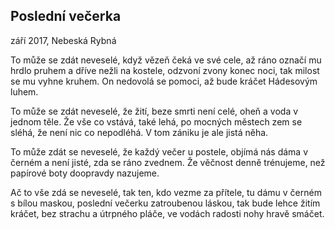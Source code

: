 
## Poslední večerka
září 2017, Nebeská Rybná


To může se zdát neveselé,
když vězeň čeká ve své cele,
až ráno označí mu hrdlo pruhem
a dříve nežli na kostele,
odzvoní zvony konec noci,
tak milost se mu vyhne kruhem.
On nedovolá se pomoci,
až bude kráčet Hádesovým luhem.

To může se zdát neveselé,
že žití, beze smrti není celé,
oheň a voda v jednom těle.
Že vše co vstává, také lehá,
po mocných městech zem se sléhá,
že není nic co nepodléhá.
V tom zániku je ale jistá něha.

To může zdát se neveselé,
že každý večer u postele,
objímá nás dáma v černém
a není jisté, zda se ráno zvednem.
Že věčnost denně trénujeme,
než papírové boty doopravdy nazujeme. 

Ač to vše zdá se neveselé,
tak ten, kdo vezme za přítele,
tu dámu v černém s bílou maskou,
poslední večerku zatroubenou láskou,
tak bude lehce žitím kráčet,
bez strachu a útrpného pláče,
ve vodách radosti nohy hravě smáčet.
